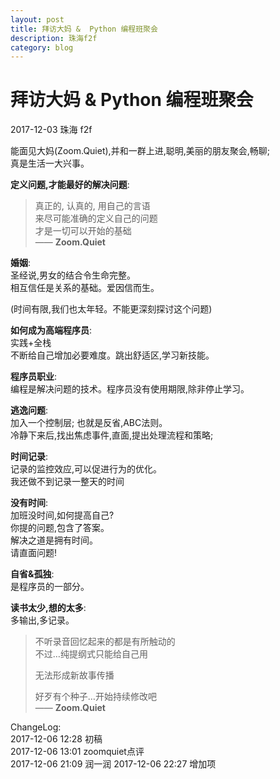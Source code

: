```yaml
---  
layout: post
title: 拜访大妈 &  Python 编程班聚会
description: 珠海f2f
category: blog
---  
```


# 拜访大妈 &  Python 编程班聚会

2017-12-03 珠海 f2f 

能面见大妈(Zoom.Quiet),并和一群上进,聪明,美丽的朋友聚会,畅聊;   
真是生活一大兴事。

**定义问题,才能最好的解决问题**: 

> 真正的, 认真的, 用自己的言语  
> 来尽可能准确的定义自己的问题  
> 才是一切可以开始的基础  
> —— **Zoom.Quiet**



**婚姻**:  
圣经说,男女的结合令生命完整。  
相互信任是关系的基础。爱因信而生。

(时间有限,我们也太年轻。不能更深刻探讨这个问题)  

**如何成为高端程序员**:  
实践+全栈  
不断给自己增加必要难度。跳出舒适区,学习新技能。  

**程序员职业**:  
编程是解决问题的技术。程序员没有使用期限,除非停止学习。  

**逃逸问题**:  
加入一个控制层; 也就是反省,ABC法则。  
冷静下来后,找出焦虑事件,直面,提出处理流程和策略;

**时间记录**:  
记录的监控效应,可以促进行为的优化。  
我还做不到记录一整天的时间

**没有时间**:  
加班没时间,如何提高自己?  
你提的问题,包含了答案。    
解决之道是拥有时间。  
请直面问题!  
  
**自省&孤独**:  
是程序员的一部分。


**读书太少,想的太多**:  
多输出,多记录。  




>不听录音回忆起来的都是有所触动的  
不过…纯提纲式只能给自己用  
>
>无法形成新故事传播  
> 
>好歹有个种子…开始持续修改吧  
>  —— **Zoom.Quiet**   

  
ChangeLog:  
2017-12-06 12:28 初稿  
2017-12-06 13:01 zoomquiet点评  
2017-12-06 21:09 润一润
2017-12-06 22:27 增加项  

